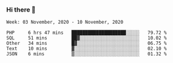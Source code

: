 ### Hi there 👋

<!--START_SECTION:waka-->
```text
Week: 03 November, 2020 - 10 November, 2020

PHP     6 hrs 47 mins   ████████████████████░░░░░   79.72 % 
SQL     51 mins         ██▓░░░░░░░░░░░░░░░░░░░░░░   10.02 % 
Other   34 mins         █▓░░░░░░░░░░░░░░░░░░░░░░░   06.75 % 
Text    10 mins         ▓░░░░░░░░░░░░░░░░░░░░░░░░   02.10 % 
JSON    6 mins          ▒░░░░░░░░░░░░░░░░░░░░░░░░   01.32 % 
```
<!--END_SECTION:waka-->

<!--
**ccaglayan/ccaglayan** is a ✨ _special_ ✨ repository because its `README.md` (this file) appears on your GitHub profile.

Here are some ideas to get you started:

- 🔭 I’m currently working on ...
- 🌱 I’m currently learning ...
- 👯 I’m looking to collaborate on ...
- 🤔 I’m looking for help with ...
- 💬 Ask me about ...
- 📫 How to reach me: ...
- 😄 Pronouns: ...
- ⚡ Fun fact: ...
-->
